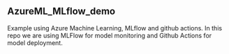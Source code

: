 ## AzureML_MLflow_demo
Example using Azure Machine Learning, MLflow and github actions.
In this repo we are using MLFlow for model monitoring and Github Actions for model deployment.
